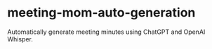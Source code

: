 # meeting-mom-auto-generation
Automatically generate meeting minutes using ChatGPT and OpenAI Whisper.
